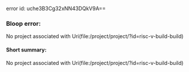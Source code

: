 error id: uche3B3Cg32xNN43DQkV9A==
### Bloop error:

No project associated with Uri(file:<WORKSPACE>/project/project/?id=risc-v-build-build)
#### Short summary: 

No project associated with Uri(file:<WORKSPACE>/project/project/?id=risc-v-build-build)